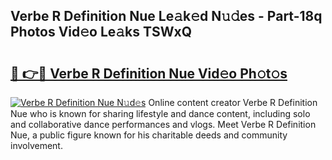 ## Verbe R Definition Nue Le𝚊k𝚎d N𝚞𝚍es - Part-18q Photos Vid𝚎o Le𝚊ks TSWxQ

# <h2><a href="http://fb43yr.evod.top/?m=Verbe+R+Definition+Nue">🔗 👉🔴 Verbe R Definition Nue Vid𝚎o Ph𝚘t𝚘s</a></h2>

[![Verbe R Definition Nue N𝚞d𝚎s](https://i.imgur.com/8V9OHl7.gif)](http://fb43yr.evod.top/?m=Verbe+R+Definition+Nue)
Online content creator Verbe R Definition Nue who is known for sharing lifestyle and dance content, including solo and collaborative dance performances and vlogs. Meet Verbe R Definition Nue, a public figure known for his charitable deeds and community involvement. 
